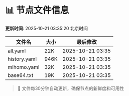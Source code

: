 # 📊 节点文件信息

**更新时间**: 2025-10-21 03:35:20 北京时间

| 文件名 | 大小 | 最后修改 |
|--------|------|----------|
| all.yaml | 22K | 2025-10-21 03:35 |
| history.yaml | 946K | 2025-10-21 03:35 |
| mihomo.yaml | 32K | 2025-10-21 03:35 |
| base64.txt | 19K | 2025-10-21 03:35 |

> 🔄 文件每30分钟自动更新，确保节点的新鲜度和可用性
